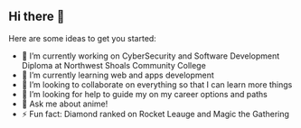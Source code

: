 ## Hi there 👋

Here are some ideas to get you started:

- 🔭 I’m currently working on CyberSecurity and Software Development Diploma at Northwest Shoals Community College
- 🌱 I’m currently learning web and apps development
- 👯 I’m looking to collaborate on everything so that I can learn more things 
- 🤔 I’m looking for help to guide my on my career options and paths
- 💬 Ask me about anime!
- ⚡ Fun fact: Diamond ranked on Rocket Leauge and Magic the Gathering
